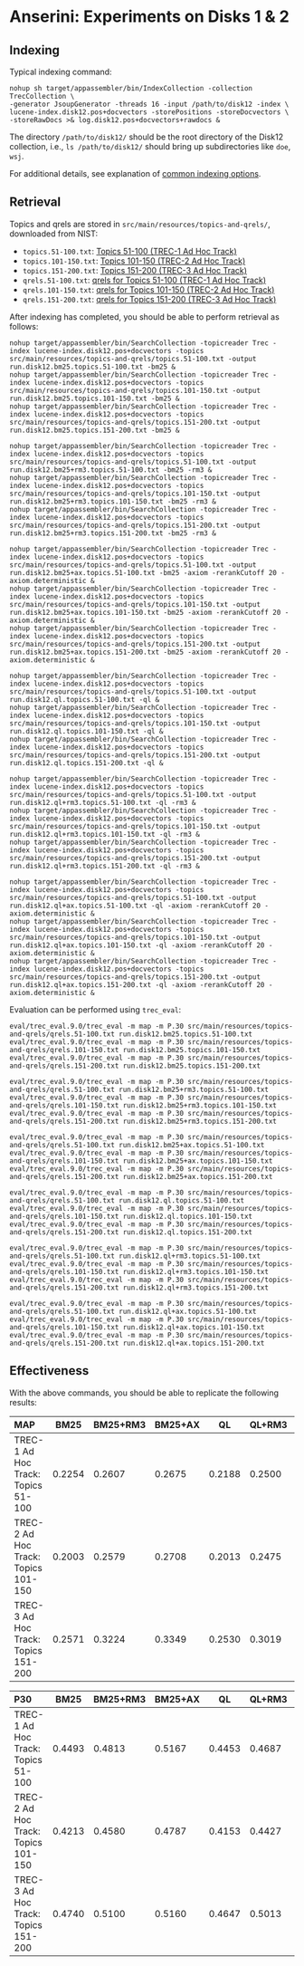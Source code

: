 # Anserini: Experiments on Disks 1 &amp; 2

## Indexing

Typical indexing command:

```
nohup sh target/appassembler/bin/IndexCollection -collection TrecCollection \
-generator JsoupGenerator -threads 16 -input /path/to/disk12 -index \
lucene-index.disk12.pos+docvectors -storePositions -storeDocvectors \
-storeRawDocs >& log.disk12.pos+docvectors+rawdocs &
```

The directory `/path/to/disk12/` should be the root directory of the Disk12 collection, i.e., `ls /path/to/disk12/` should bring up subdirectories like `doe`, `wsj`.

For additional details, see explanation of [common indexing options](common-indexing-options.md).

## Retrieval

Topics and qrels are stored in `src/main/resources/topics-and-qrels/`, downloaded from NIST:

+ `topics.51-100.txt`: [Topics 51-100 (TREC-1 Ad Hoc Track)](http://trec.nist.gov/data/topics_eng/topics.51-100.gz)
+ `topics.101-150.txt`: [Topics 101-150 (TREC-2 Ad Hoc Track)](http://trec.nist.gov/data/topics_eng/topics.101-150.gz)
+ `topics.151-200.txt`: [Topics 151-200 (TREC-3 Ad Hoc Track)](http://trec.nist.gov/data/topics_eng/topics.151-200.gz)
+ `qrels.51-100.txt`: [qrels for Topics 51-100 (TREC-1 Ad Hoc Track)](http://trec.nist.gov/data/qrels_eng/qrels.51-100.disk1.disk2.parts1-5.tar.gz)
+ `qrels.101-150.txt`: [qrels for Topics 101-150 (TREC-2 Ad Hoc Track)](http://trec.nist.gov/data/qrels_eng/qrels.101-150.disk1.disk2.parts1-5.tar.gz)
+ `qrels.151-200.txt`: [qrels for Topics 151-200 (TREC-3 Ad Hoc Track)](http://trec.nist.gov/data/qrels_eng/qrels.151-200.201-250.disks1-3.all.tar.gz)

After indexing has completed, you should be able to perform retrieval as follows:

```
nohup target/appassembler/bin/SearchCollection -topicreader Trec -index lucene-index.disk12.pos+docvectors -topics src/main/resources/topics-and-qrels/topics.51-100.txt -output run.disk12.bm25.topics.51-100.txt -bm25 &
nohup target/appassembler/bin/SearchCollection -topicreader Trec -index lucene-index.disk12.pos+docvectors -topics src/main/resources/topics-and-qrels/topics.101-150.txt -output run.disk12.bm25.topics.101-150.txt -bm25 &
nohup target/appassembler/bin/SearchCollection -topicreader Trec -index lucene-index.disk12.pos+docvectors -topics src/main/resources/topics-and-qrels/topics.151-200.txt -output run.disk12.bm25.topics.151-200.txt -bm25 &

nohup target/appassembler/bin/SearchCollection -topicreader Trec -index lucene-index.disk12.pos+docvectors -topics src/main/resources/topics-and-qrels/topics.51-100.txt -output run.disk12.bm25+rm3.topics.51-100.txt -bm25 -rm3 &
nohup target/appassembler/bin/SearchCollection -topicreader Trec -index lucene-index.disk12.pos+docvectors -topics src/main/resources/topics-and-qrels/topics.101-150.txt -output run.disk12.bm25+rm3.topics.101-150.txt -bm25 -rm3 &
nohup target/appassembler/bin/SearchCollection -topicreader Trec -index lucene-index.disk12.pos+docvectors -topics src/main/resources/topics-and-qrels/topics.151-200.txt -output run.disk12.bm25+rm3.topics.151-200.txt -bm25 -rm3 &

nohup target/appassembler/bin/SearchCollection -topicreader Trec -index lucene-index.disk12.pos+docvectors -topics src/main/resources/topics-and-qrels/topics.51-100.txt -output run.disk12.bm25+ax.topics.51-100.txt -bm25 -axiom -rerankCutoff 20 -axiom.deterministic &
nohup target/appassembler/bin/SearchCollection -topicreader Trec -index lucene-index.disk12.pos+docvectors -topics src/main/resources/topics-and-qrels/topics.101-150.txt -output run.disk12.bm25+ax.topics.101-150.txt -bm25 -axiom -rerankCutoff 20 -axiom.deterministic &
nohup target/appassembler/bin/SearchCollection -topicreader Trec -index lucene-index.disk12.pos+docvectors -topics src/main/resources/topics-and-qrels/topics.151-200.txt -output run.disk12.bm25+ax.topics.151-200.txt -bm25 -axiom -rerankCutoff 20 -axiom.deterministic &

nohup target/appassembler/bin/SearchCollection -topicreader Trec -index lucene-index.disk12.pos+docvectors -topics src/main/resources/topics-and-qrels/topics.51-100.txt -output run.disk12.ql.topics.51-100.txt -ql &
nohup target/appassembler/bin/SearchCollection -topicreader Trec -index lucene-index.disk12.pos+docvectors -topics src/main/resources/topics-and-qrels/topics.101-150.txt -output run.disk12.ql.topics.101-150.txt -ql &
nohup target/appassembler/bin/SearchCollection -topicreader Trec -index lucene-index.disk12.pos+docvectors -topics src/main/resources/topics-and-qrels/topics.151-200.txt -output run.disk12.ql.topics.151-200.txt -ql &

nohup target/appassembler/bin/SearchCollection -topicreader Trec -index lucene-index.disk12.pos+docvectors -topics src/main/resources/topics-and-qrels/topics.51-100.txt -output run.disk12.ql+rm3.topics.51-100.txt -ql -rm3 &
nohup target/appassembler/bin/SearchCollection -topicreader Trec -index lucene-index.disk12.pos+docvectors -topics src/main/resources/topics-and-qrels/topics.101-150.txt -output run.disk12.ql+rm3.topics.101-150.txt -ql -rm3 &
nohup target/appassembler/bin/SearchCollection -topicreader Trec -index lucene-index.disk12.pos+docvectors -topics src/main/resources/topics-and-qrels/topics.151-200.txt -output run.disk12.ql+rm3.topics.151-200.txt -ql -rm3 &

nohup target/appassembler/bin/SearchCollection -topicreader Trec -index lucene-index.disk12.pos+docvectors -topics src/main/resources/topics-and-qrels/topics.51-100.txt -output run.disk12.ql+ax.topics.51-100.txt -ql -axiom -rerankCutoff 20 -axiom.deterministic &
nohup target/appassembler/bin/SearchCollection -topicreader Trec -index lucene-index.disk12.pos+docvectors -topics src/main/resources/topics-and-qrels/topics.101-150.txt -output run.disk12.ql+ax.topics.101-150.txt -ql -axiom -rerankCutoff 20 -axiom.deterministic &
nohup target/appassembler/bin/SearchCollection -topicreader Trec -index lucene-index.disk12.pos+docvectors -topics src/main/resources/topics-and-qrels/topics.151-200.txt -output run.disk12.ql+ax.topics.151-200.txt -ql -axiom -rerankCutoff 20 -axiom.deterministic &

```

Evaluation can be performed using `trec_eval`:

```
eval/trec_eval.9.0/trec_eval -m map -m P.30 src/main/resources/topics-and-qrels/qrels.51-100.txt run.disk12.bm25.topics.51-100.txt
eval/trec_eval.9.0/trec_eval -m map -m P.30 src/main/resources/topics-and-qrels/qrels.101-150.txt run.disk12.bm25.topics.101-150.txt
eval/trec_eval.9.0/trec_eval -m map -m P.30 src/main/resources/topics-and-qrels/qrels.151-200.txt run.disk12.bm25.topics.151-200.txt

eval/trec_eval.9.0/trec_eval -m map -m P.30 src/main/resources/topics-and-qrels/qrels.51-100.txt run.disk12.bm25+rm3.topics.51-100.txt
eval/trec_eval.9.0/trec_eval -m map -m P.30 src/main/resources/topics-and-qrels/qrels.101-150.txt run.disk12.bm25+rm3.topics.101-150.txt
eval/trec_eval.9.0/trec_eval -m map -m P.30 src/main/resources/topics-and-qrels/qrels.151-200.txt run.disk12.bm25+rm3.topics.151-200.txt

eval/trec_eval.9.0/trec_eval -m map -m P.30 src/main/resources/topics-and-qrels/qrels.51-100.txt run.disk12.bm25+ax.topics.51-100.txt
eval/trec_eval.9.0/trec_eval -m map -m P.30 src/main/resources/topics-and-qrels/qrels.101-150.txt run.disk12.bm25+ax.topics.101-150.txt
eval/trec_eval.9.0/trec_eval -m map -m P.30 src/main/resources/topics-and-qrels/qrels.151-200.txt run.disk12.bm25+ax.topics.151-200.txt

eval/trec_eval.9.0/trec_eval -m map -m P.30 src/main/resources/topics-and-qrels/qrels.51-100.txt run.disk12.ql.topics.51-100.txt
eval/trec_eval.9.0/trec_eval -m map -m P.30 src/main/resources/topics-and-qrels/qrels.101-150.txt run.disk12.ql.topics.101-150.txt
eval/trec_eval.9.0/trec_eval -m map -m P.30 src/main/resources/topics-and-qrels/qrels.151-200.txt run.disk12.ql.topics.151-200.txt

eval/trec_eval.9.0/trec_eval -m map -m P.30 src/main/resources/topics-and-qrels/qrels.51-100.txt run.disk12.ql+rm3.topics.51-100.txt
eval/trec_eval.9.0/trec_eval -m map -m P.30 src/main/resources/topics-and-qrels/qrels.101-150.txt run.disk12.ql+rm3.topics.101-150.txt
eval/trec_eval.9.0/trec_eval -m map -m P.30 src/main/resources/topics-and-qrels/qrels.151-200.txt run.disk12.ql+rm3.topics.151-200.txt

eval/trec_eval.9.0/trec_eval -m map -m P.30 src/main/resources/topics-and-qrels/qrels.51-100.txt run.disk12.ql+ax.topics.51-100.txt
eval/trec_eval.9.0/trec_eval -m map -m P.30 src/main/resources/topics-and-qrels/qrels.101-150.txt run.disk12.ql+ax.topics.101-150.txt
eval/trec_eval.9.0/trec_eval -m map -m P.30 src/main/resources/topics-and-qrels/qrels.151-200.txt run.disk12.ql+ax.topics.151-200.txt

```

## Effectiveness

With the above commands, you should be able to replicate the following results:

MAP                                     | BM25      | BM25+RM3  | BM25+AX   | QL        | QL+RM3    | QL+AX     |
:---------------------------------------|-----------|-----------|-----------|-----------|-----------|-----------|
TREC-1 Ad Hoc Track: Topics 51-100      | 0.2254    | 0.2607    | 0.2675    | 0.2188    | 0.2500    | 0.2519    |
TREC-2 Ad Hoc Track: Topics 101-150     | 0.2003    | 0.2579    | 0.2708    | 0.2013    | 0.2475    | 0.2606    |
TREC-3 Ad Hoc Track: Topics 151-200     | 0.2571    | 0.3224    | 0.3349    | 0.2530    | 0.3019    | 0.3113    |


P30                                     | BM25      | BM25+RM3  | BM25+AX   | QL        | QL+RM3    | QL+AX     |
:---------------------------------------|-----------|-----------|-----------|-----------|-----------|-----------|
TREC-1 Ad Hoc Track: Topics 51-100      | 0.4493    | 0.4813    | 0.5167    | 0.4453    | 0.4687    | 0.4967    |
TREC-2 Ad Hoc Track: Topics 101-150     | 0.4213    | 0.4580    | 0.4787    | 0.4153    | 0.4427    | 0.4660    |
TREC-3 Ad Hoc Track: Topics 151-200     | 0.4740    | 0.5100    | 0.5160    | 0.4647    | 0.5013    | 0.5160    |


